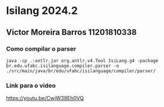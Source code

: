 # Isilang 2024.2

## Victor Moreira Barros 11201810338

### Como compilar o parser

```shell
java -cp .:antlr.jar org.antlr.v4.Tool IsiLang.g4 -package br.edu.ufabc.isilanguage.compiler.parser -o ./src/main/java/br/edu/ufabc/isilanguage/compiler/parser/
```

### Link para o vídeo

https://youtu.be/CwjW38Eh0VQ